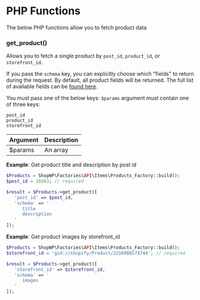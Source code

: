 # PHP Functions

The below PHP functions allow you to fetch product data

### get_product()

Allows you to fetch a single product by `post_id`, `product_id`, or `storefront_id`.

If you pass the `schema` key, you can explicitly choose which "fields" to return during the request. By default, all product fields will be returned. The full list of available fields can be [found here](https://shopify.dev/api/storefront/reference/products/product).

You must pass one of the below keys: `$params` argument must contain one of three keys:

```
post_id
product_id
storefront_id
```

| Argument | Description |
| :------- | :---------- |
| $params  | An array    |

**Example**:
Get product title and description by post id

```php
$Products = ShopWP\Factories\API\Items\Products_Factory::build();
$post_id = 16563; // required

$result = $Products->get_product([
   'post_id' => $post_id,
   'schema' => '
      title
      description
   '
]);
```

**Example**:
Get product images by storefront_id

```php
$Products = ShopWP\Factories\API\Items\Products_Factory::build();
$storefront_id = 'gid://shopify/Product/2216988573744'; // required

$result = $Products->get_product([
   'storefront_id' => $storefront_id,
   'schema' => '
      images
   '
]);
```
